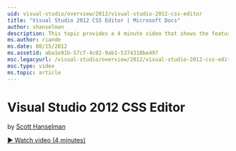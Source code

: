 ```yaml
---
uid: visual-studio/overview/2012/visual-studio-2012-css-editor
title: "Visual Studio 2012 CSS Editor | Microsoft Docs"
author: shanselman
description: This topic provides a 4 minute video that shows the features inside of the Visual Studio 2012 CSS Editor.
ms.author: riande
ms.date: 08/15/2012
ms.assetid: aba1e91b-57cf-4c02-9ab1-5374310be497
msc.legacyurl: /visual-studio/overview/2012/visual-studio-2012-css-editor
msc.type: video
ms.topic: article
---
```

# Visual Studio 2012 CSS Editor

by [Scott Hanselman](https://github.com/shanselman)

[&#9654; Watch video (4 minutes)](https://channel9.msdn.com/Blogs/ASP-NET-Site-Videos/visual-studio-2012-css-editor)
